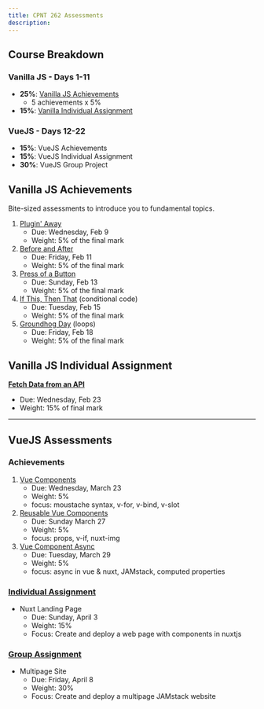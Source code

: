 ```yaml
---
title: CPNT 262 Assessments
description:
---
```


<aside class="sidebar">

## Course Breakdown

### Vanilla JS - Days 1-11

- **25%**: [Vanilla JS Achievements](#vanilla-js-achievements)
  - 5 achievements x 5%
- **15%**: [Vanilla Individual Assignment](vanilla-jS-individual-assignment)

### VueJS - Days 12-22

- **15%**: VueJS Achievements
- **15%**: VueJS Individual Assignment
- **30%**: VueJS Group Project

</aside>

<section class="content">

## Vanilla JS Achievements

Bite-sized assessments to introduce you to fundamental topics.

1. [Plugin' Away](/cpnt-262/assignments/achievement-1)
   - Due: Wednesday, Feb 9
   - Weight: 5% of the final mark
2. [Before and After](/cpnt-262/assignments/achievement-2)
   - Due: Friday, Feb 11
   - Weight: 5% of the final mark
3. [Press of a Button](/cpnt-262/assignments/achievement-3)
   - Due: Sunday, Feb 13
   - Weight: 5% of the final mark
4. [If This, Then That](/cpnt-262/assignments/achievement-4) (conditional code)
   - Due: Tuesday, Feb 15
   - Weight: 5% of the final mark
5. [Groundhog Day](/cpnt-262/assignments/achievement-5) (loops)
   - Due: Friday, Feb 18
   - Weight: 5% of the final mark

## Vanilla JS Individual Assignment

**[Fetch Data from an API](/cpnt-262/assignments/assignment-1)**

- Due: Wednesday, Feb 23
- Weight: 15% of final mark

---

## VueJS Assessments

### Achievements

1. [Vue Components](/content/cpnt-262/assignments/achievement-6)
   - Due: Wednesday, March 23
   - Weight: 5%
   - focus: moustache syntax, v-for, v-bind, v-slot
2. [Reusable Vue Components](/content/cpnt-262/assignments/achievement-7)
   - Due: Sunday March 27
   - Weight: 5%
   - focus: props, v-if, nuxt-img
3. [Vue Component Async](/content/cpnt-262/assignments/achievement-8)
   - Due: Tuesday, March 29
   - Weight: 5%
   - focus: async in vue & nuxt, JAMstack, computed properties

### [Individual Assignment](/content/cpnt-262/assignments/assignment-2.md)

- Nuxt Landing Page
  - Due: Sunday, April 3
  - Weight: 15%
  - Focus: Create and deploy a web page with components in nuxtjs

### [Group Assignment](/content/cpnt-262/assignments/assignment-3.md)

- Multipage Site
  - Due: Friday, April 8
  - Weight: 30%
  - Focus: Create and deploy a multipage JAMstack website

</section>
